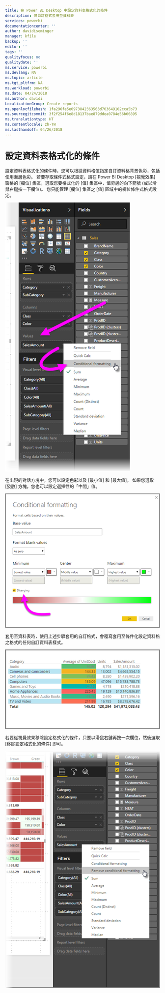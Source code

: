 ```yaml
---
title: 在 Power BI Desktop 中設定資料表格式化的條件
description: 將自訂格式套用至資料表
services: powerbi
documentationcenter: ''
author: davidiseminger
manager: kfile
backup: ''
editor: ''
tags: ''
qualityfocus: no
qualitydate: ''
ms.service: powerbi
ms.devlang: NA
ms.topic: article
ms.tgt_pltfrm: NA
ms.workload: powerbi
ms.date: 04/24/2018
ms.author: davidi
LocalizationGroup: Create reports
ms.openlocfilehash: 1fa296fe5e0973842363563d703649102cca5b73
ms.sourcegitcommit: 3f2f254f6e8d18137bae879ddea0784e56b66895
ms.translationtype: HT
ms.contentlocale: zh-TW
ms.lasthandoff: 04/26/2018
---
```

# <a name="conditional-formatting-in-tables"></a>設定資料表格式化的條件
設定資料表格式化的條件時，您可以根據資料格值指定自訂資料格背景色彩，包括使用漸層色彩。 若要存取條件式格式設定，請在 Power BI Desktop [視覺效果] 窗格的 [欄位] 集區，選取您要格式化的 [值] 集區中，值旁邊的向下箭號 (或以滑鼠右鍵按一下欄位)。 您只能管理 [欄位] 集區之 [值] 區域中的欄位條件式格式設定。

![](media/desktop-conditional-table-formatting/table-formatting_1.png)

在出現的對話方塊中，您可以設定色彩以及 [最小值] 和 [最大值]。 如果您選取 [發散] 方塊，您也可以設定選擇性的「中間」值。

![](media/desktop-conditional-table-formatting/table-formatting_2.png)

套用至資料表時，使用上述步驟套用的自訂格式，會覆寫套用至條件化設定資料格之格式的任何自訂資料表樣式。

![](media/desktop-conditional-table-formatting/table-formatting_3.png)

若要從視覺效果移除設定格式化的條件，只要以滑鼠右鍵再按一次欄位，然後選取 [移除設定格式化的條件] 即可。

![](media/desktop-conditional-table-formatting/table-formatting_4.png)


